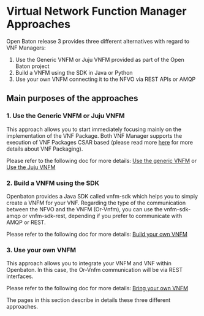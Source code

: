 # Virtual Network Function Manager Approaches

Open Baton release 3 provides three different alternatives with regard to VNF Managers:  

1. Use the Generic VNFM or Juju VNFM provided as part of the Open Baton project
2. Build a VNFM using the SDK in Java or Python
3. Use your own VNFM connecting it to the NFVO via REST APIs or AMQP

## Main purposes of the approaches

### 1. Use the Generic VNFM or Juju VNFM 

This approach allows you to start immediately focusing mainly on the implementation of the VNF Package. Both VNF Manager supports the execution of VNF Packages CSAR based (please read more [here][tosca-csar] for more details about VNF Packaging). 

Please refer to the following doc for more details: [Use the generic VNFM][generic] or [Use the Juju VNFM][juju]

### 2. Build a VNFM using the SDK

Openbaton provides a Java SDK called vnfm-sdk which helps you to simply create a VNFM for your VNF.
Regarding the type of the communication between the NFVO and the VNFM (Or-Vnfm), you can use the vnfm-sdk-amqp or vnfm-sdk-rest, depending if you prefer to communicate with AMQP or REST.

Please refer to the following doc for more details: [Build your own VNFM][vnfm-how-to]

### 3. Use your own VNFM

This approach allows you to integrate your VNFM and VNF within Openbaton. In this case, the Or-Vnfm communication will be via REST interfaces.

Please refer to the following doc for more details: [Bring your own VNFM][vnfm-rest]


The pages in this section describe in details these three different approaches.

[generic]: vnfm-generic
[juju]: vnfm-juju
[vnfm-how-to]: vnfm-how-to-write
[vnfm-rest]: vnfm-vendor-specific
[tosca-csar]: tosca-CSAR-onboarding
